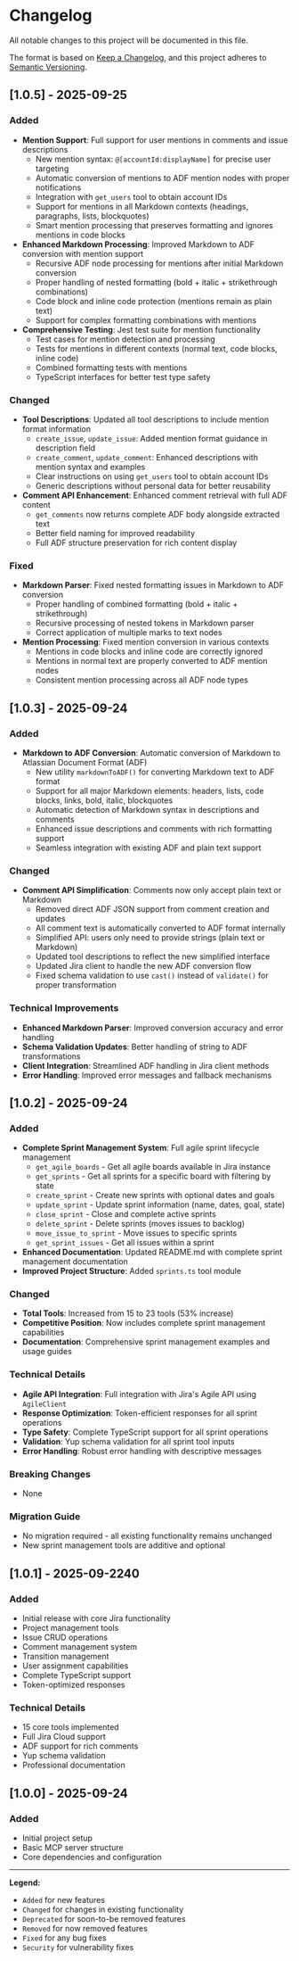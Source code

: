 # Changelog

All notable changes to this project will be documented in this file.

The format is based on [Keep a Changelog](https://keepachangelog.com/en/1.0.0/),
and this project adheres to [Semantic Versioning](https://semver.org/spec/v2.0.0.html).

## [1.0.5] - 2025-09-25

### Added
- **Mention Support**: Full support for user mentions in comments and issue descriptions
  - New mention syntax: `@[accountId:displayName]` for precise user targeting
  - Automatic conversion of mentions to ADF mention nodes with proper notifications
  - Integration with `get_users` tool to obtain account IDs
  - Support for mentions in all Markdown contexts (headings, paragraphs, lists, blockquotes)
  - Smart mention processing that preserves formatting and ignores mentions in code blocks
- **Enhanced Markdown Processing**: Improved Markdown to ADF conversion with mention support
  - Recursive ADF node processing for mentions after initial Markdown conversion
  - Proper handling of nested formatting (bold + italic + strikethrough combinations)
  - Code block and inline code protection (mentions remain as plain text)
  - Support for complex formatting combinations with mentions
- **Comprehensive Testing**: Jest test suite for mention functionality
  - Test cases for mention detection and processing
  - Tests for mentions in different contexts (normal text, code blocks, inline code)
  - Combined formatting tests with mentions
  - TypeScript interfaces for better test type safety

### Changed
- **Tool Descriptions**: Updated all tool descriptions to include mention format information
  - `create_issue`, `update_issue`: Added mention format guidance in description field
  - `create_comment`, `update_comment`: Enhanced descriptions with mention syntax and examples
  - Clear instructions on using `get_users` tool to obtain account IDs
  - Generic descriptions without personal data for better reusability
- **Comment API Enhancement**: Enhanced comment retrieval with full ADF content
  - `get_comments` now returns complete ADF body alongside extracted text
  - Better field naming for improved readability
  - Full ADF structure preservation for rich content display

### Fixed
- **Markdown Parser**: Fixed nested formatting issues in Markdown to ADF conversion
  - Proper handling of combined formatting (bold + italic + strikethrough)
  - Recursive processing of nested tokens in Markdown parser
  - Correct application of multiple marks to text nodes
- **Mention Processing**: Fixed mention conversion in various contexts
  - Mentions in code blocks and inline code are correctly ignored
  - Mentions in normal text are properly converted to ADF mention nodes
  - Consistent mention processing across all ADF node types

## [1.0.3] - 2025-09-24

### Added
- **Markdown to ADF Conversion**: Automatic conversion of Markdown to Atlassian Document Format (ADF)
  - New utility `markdownToADF()` for converting Markdown text to ADF format
  - Support for all major Markdown elements: headers, lists, code blocks, links, bold, italic, blockquotes
  - Automatic detection of Markdown syntax in descriptions and comments
  - Enhanced issue descriptions and comments with rich formatting support
  - Seamless integration with existing ADF and plain text support

### Changed
- **Comment API Simplification**: Comments now only accept plain text or Markdown
  - Removed direct ADF JSON support from comment creation and updates
  - All comment text is automatically converted to ADF format internally
  - Simplified API: users only need to provide strings (plain text or Markdown)
  - Updated tool descriptions to reflect the new simplified interface
  - Updated Jira client to handle the new ADF conversion flow
  - Fixed schema validation to use `cast()` instead of `validate()` for proper transformation

### Technical Improvements
- **Enhanced Markdown Parser**: Improved conversion accuracy and error handling
- **Schema Validation Updates**: Better handling of string to ADF transformations
- **Client Integration**: Streamlined ADF handling in Jira client methods
- **Error Handling**: Improved error messages and fallback mechanisms

## [1.0.2] - 2025-09-24

### Added
- **Complete Sprint Management System**: Full agile sprint lifecycle management
  - `get_agile_boards` - Get all agile boards available in Jira instance
  - `get_sprints` - Get all sprints for a specific board with filtering by state
  - `create_sprint` - Create new sprints with optional dates and goals
  - `update_sprint` - Update sprint information (name, dates, goal, state)
  - `close_sprint` - Close and complete active sprints
  - `delete_sprint` - Delete sprints (moves issues to backlog)
  - `move_issue_to_sprint` - Move issues to specific sprints
  - `get_sprint_issues` - Get all issues within a sprint
- **Enhanced Documentation**: Updated README.md with complete sprint management documentation
- **Improved Project Structure**: Added `sprints.ts` tool module

### Changed
- **Total Tools**: Increased from 15 to 23 tools (53% increase)
- **Competitive Position**: Now includes complete sprint management capabilities
- **Documentation**: Comprehensive sprint management examples and usage guides

### Technical Details
- **Agile API Integration**: Full integration with Jira's Agile API using `AgileClient`
- **Response Optimization**: Token-efficient responses for all sprint operations
- **Type Safety**: Complete TypeScript support for all sprint operations
- **Validation**: Yup schema validation for all sprint tool inputs
- **Error Handling**: Robust error handling with descriptive messages

### Breaking Changes
- None

### Migration Guide
- No migration required - all existing functionality remains unchanged
- New sprint management tools are additive and optional

## [1.0.1] - 2025-09-2240

### Added
- Initial release with core Jira functionality
- Project management tools
- Issue CRUD operations
- Comment management system
- Transition management
- User assignment capabilities
- Complete TypeScript support
- Token-optimized responses

### Technical Details
- 15 core tools implemented
- Full Jira Cloud support
- ADF support for rich comments
- Yup schema validation
- Professional documentation

## [1.0.0] - 2025-09-24

### Added
- Initial project setup
- Basic MCP server structure
- Core dependencies and configuration

---

**Legend:**
- `Added` for new features
- `Changed` for changes in existing functionality
- `Deprecated` for soon-to-be removed features
- `Removed` for now removed features
- `Fixed` for any bug fixes
- `Security` for vulnerability fixes
